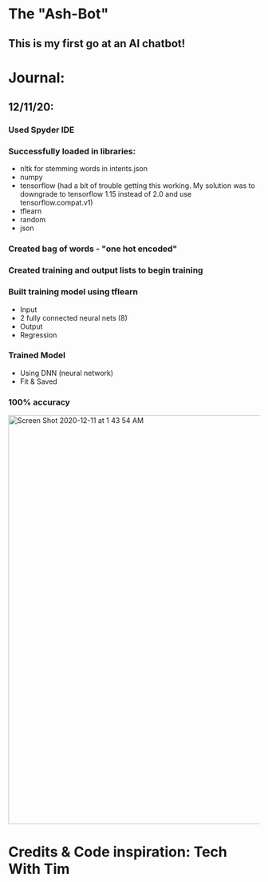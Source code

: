 # The "Ash-Bot"
## This is my first go at an AI chatbot! 
# Journal: 
## 12/11/20:
### Used Spyder IDE
### Successfully loaded in libraries:
- nltk for stemming words in intents.json
- numpy
- tensorflow (had a bit of trouble getting this working. My solution was to downgrade to tensorflow 1.15 instead of 2.0 and use tensorflow.compat.v1) 
- tflearn
- random
- json 
### Created bag of words - "one hot encoded" 
### Created training and output lists to begin training 
### Built training model using tflearn
- Input
- 2 fully connected neural nets (8)
- Output
- Regression
### Trained Model
- Using DNN (neural network) 
- Fit & Saved
### 100% accuracy 
<img width="818" alt="Screen Shot 2020-12-11 at 1 43 54 AM" src="https://user-images.githubusercontent.com/66715836/101888299-cd245700-3b52-11eb-8454-f8b1b7ef2d73.png">

# Credits & Code inspiration: Tech With Tim
